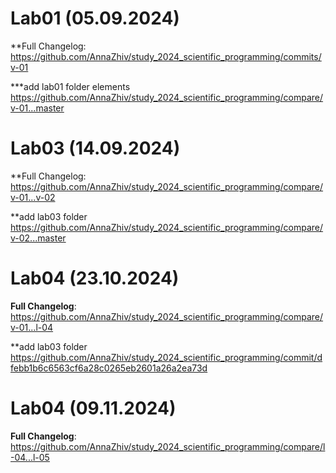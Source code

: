 # Lab01 (05.09.2024)

**Full Changelog: https://github.com/AnnaZhiv/study_2024_scientific_programming/commits/v-01

***add lab01 folder elements https://github.com/AnnaZhiv/study_2024_scientific_programming/compare/v-01...master

# Lab03 (14.09.2024)

**Full Changelog: https://github.com/AnnaZhiv/study_2024_scientific_programming/compare/v-01...v-02

**add lab03 folder https://github.com/AnnaZhiv/study_2024_scientific_programming/compare/v-02...master 

# Lab04 (23.10.2024)

**Full Changelog**: https://github.com/AnnaZhiv/study_2024_scientific_programming/compare/v-01...l-04

**add lab03 folder https://github.com/AnnaZhiv/study_2024_scientific_programming/commit/dfebb1b6c6563cf6a28c0265eb2601a26a2ea73d 

# Lab04 (09.11.2024)

**Full Changelog**: https://github.com/AnnaZhiv/study_2024_scientific_programming/compare/l-04...l-05





